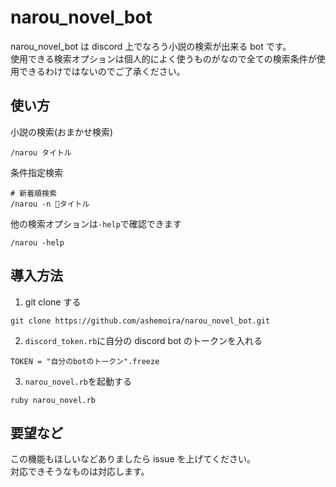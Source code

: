 # narou_novel_bot

narou_novel_bot は discord 上でなろう小説の検索が出来る bot です。  
使用できる検索オプションは個人的によく使うものがなので全ての検索条件が使用できるわけではないのでご了承ください。

## 使い方

小説の検索(おまかせ検索)

```
/narou タイトル
```

条件指定検索

```
# 新着順検索
/narou -n タイトル
```

他の検索オプションは`-help`で確認できます

```
/narou -help
```

## 導入方法

1.  git clone する

```
git clone https://github.com/ashemoira/narou_novel_bot.git
```

2.  `discord_token.rb`に自分の discord bot のトークンを入れる

```
TOKEN = "自分のbotのトークン".freeze
```

3.  `narou_novel.rb`を起動する

```
ruby narou_novel.rb
```

## 要望など

この機能もほしいなどありましたら issue を上げてください。  
対応できそうなものは対応します。
